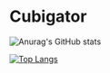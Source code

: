 # Cubigator
![Anurag's GitHub stats](https://github-readme-stats.vercel.app/api?username=Cubigator&show_icons=true&theme=graywhite)

[![Top Langs](https://github-readme-stats.vercel.app/api/top-langs/?username=Cubigator&langs_count=10)](https://github.com/Cubigator/github-readme-stats)

